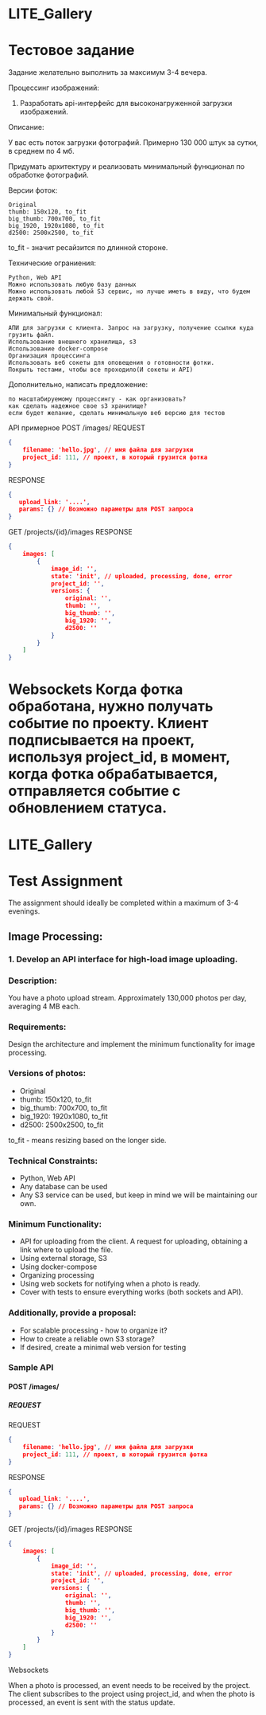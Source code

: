 # LITE_Gallery
# Тестовое задание

Задание желательно выполнить за максимум 3-4 вечера.

Процессинг изображений:

1. Разработать api-интерфейс для высоконагруженной загрузки изображений.

Описание:

У вас есть поток загрузки фотографий. Примерно 130 000 штук за сутки, в среднем по 4 мб.

Придумать архитектуру и реализовать минимальный функционал по обработке фотографий.

Версии фоток:

    Original
    thumb: 150x120, to_fit
    big_thumb: 700x700, to_fit
    big_1920, 1920x1080, to_fit
    d2500: 2500x2500, to_fit

to_fit - значит ресайзится по длинной стороне.

Технические ограниения:

    Python, Web API
    Можно использовать любую базу данных
    Можно использовать любой S3 сервис, но лучше иметь в виду, что будем держать свой.

Минимальный функционал:

    АПИ для загрузки с клиента. Запрос на загрузку, получение ссылки куда грузить файл.
    Использование внешнего хранилища, s3
    Использование docker-compose
    Организация процессинга
    Использовать веб сокеты для оповещения о готовности фотки.
    Покрыть тестами, чтобы все проходило(И сокеты и API)

Дополнительно, написать предложение:

    по масштабируемому процессингу - как организовать?
    как сделать надежное свое s3 хранилище?
    если будет желание, сделать минимальную веб версию для тестов

API примерное
POST /images/
REQUEST
```json
{
	filename: 'hello.jpg', // имя файла для загрузки
	project_id: 111, // проект, в который грузится фотка
}
```
RESPONSE
```json
{
   upload_link: '....',
   params: {} // Возможно параметры для POST запроса
}
```
GET /projects/{id}/images
RESPONSE
```json
{
	images: [
		{
			image_id: '',
			state: 'init', // uploaded, processing, done, error
			project_id: '',
			versions: {
				original: '',
				thumb: '',
				big_thumb: '',
				big_1920: '',
				d2500: ''
			}
		}
	]
}
```
Websockets
Когда фотка обработана, нужно получать событие по проекту. Клиент подписывается на проект, используя project_id, 
в момент, когда фотка обрабатывается, отправляется событие с обновлением статуса.
=============================================================================================

# LITE_Gallery
# Test Assignment

The assignment should ideally be completed within a maximum of 3-4 evenings.

## Image Processing:

### 1. Develop an API interface for high-load image uploading.

### Description:

You have a photo upload stream. Approximately 130,000 photos per day, averaging 4 MB each.

### Requirements:

Design the architecture and implement the minimum functionality for image processing.

### Versions of photos:

- Original
- thumb: 150x120, to_fit
- big_thumb: 700x700, to_fit
- big_1920: 1920x1080, to_fit
- d2500: 2500x2500, to_fit

to_fit - means resizing based on the longer side.

### Technical Constraints:

- Python, Web API
- Any database can be used
- Any S3 service can be used, but keep in mind we will be maintaining our own.

### Minimum Functionality:

- API for uploading from the client. A request for uploading, obtaining a link where to upload the file.
- Using external storage, S3
- Using docker-compose
- Organizing processing
- Using web sockets for notifying when a photo is ready.
- Cover with tests to ensure everything works (both sockets and API).

### Additionally, provide a proposal:

- For scalable processing - how to organize it?
- How to create a reliable own S3 storage?
- If desired, create a minimal web version for testing

### Sample API

#### POST /images/
##### REQUEST

REQUEST
```json
{
	filename: 'hello.jpg', // имя файла для загрузки
	project_id: 111, // проект, в который грузится фотка
}
```
RESPONSE
```json
{
   upload_link: '....',
   params: {} // Возможно параметры для POST запроса
}
```
GET /projects/{id}/images
RESPONSE
```json
{
	images: [
		{
			image_id: '',
			state: 'init', // uploaded, processing, done, error
			project_id: '',
			versions: {
				original: '',
				thumb: '',
				big_thumb: '',
				big_1920: '',
				d2500: ''
			}
		}
	]
}
```
Websockets

When a photo is processed, an event needs to be received by the project. The client subscribes to the project using
project_id, and when the photo is processed, an event is sent with the status update.
